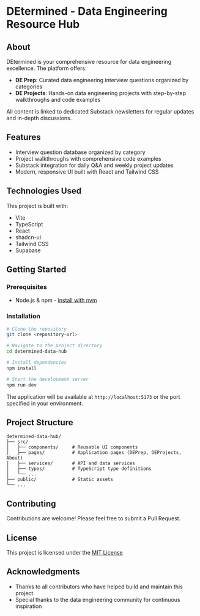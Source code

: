 # DEtermined - Data Engineering Resource Hub

## About

DEtermined is your comprehensive resource for data engineering excellence. The platform offers:

- **DE Prep**: Curated data engineering interview questions organized by categories
- **DE Projects**: Hands-on data engineering projects with step-by-step walkthroughs and code examples

All content is linked to dedicated Substack newsletters for regular updates and in-depth discussions.

## Features

- Interview question database organized by category
- Project walkthroughs with comprehensive code examples
- Substack integration for daily Q&A and weekly project updates
- Modern, responsive UI built with React and Tailwind CSS

## Technologies Used

This project is built with:

- Vite
- TypeScript
- React
- shadcn-ui
- Tailwind CSS
- Supabase

## Getting Started

### Prerequisites

- Node.js & npm - [install with nvm](https://github.com/nvm-sh/nvm#installing-and-updating)

### Installation

```sh
# Clone the repository
git clone <repository-url>

# Navigate to the project directory
cd determined-data-hub

# Install dependencies
npm install

# Start the development server
npm run dev
```

The application will be available at `http://localhost:5173` or the port specified in your environment.

## Project Structure

```
determined-data-hub/
├── src/
│   ├── components/     # Reusable UI components
│   ├── pages/          # Application pages (DEPrep, DEProjects, About)
│   ├── services/       # API and data services
│   ├── types/          # TypeScript type definitions
│   └── ...
├── public/             # Static assets
└── ...
```

## Contributing

Contributions are welcome! Please feel free to submit a Pull Request.

## License

This project is licensed under the [MIT License](https://github.com/NvkAnirudh/determined-data-hub/blob/main/LICENSE)

## Acknowledgments

- Thanks to all contributors who have helped build and maintain this project
- Special thanks to the data engineering community for continuous inspiration
